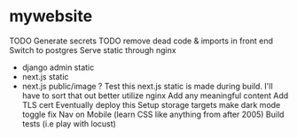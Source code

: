 # mywebsite


TODO Generate secrets
TODO remove dead code & imports in front end
Switch to postgres
Serve static through nginx
  - django admin static
  - next.js static
  - next.js public/image ? Test this
  next.js static is made during build. I'll have to sort that out
  better utilize nginx
Add any meaningful content
Add TLS cert
Eventually deploy this
   Setup storage targets
make dark mode toggle
fix Nav on Mobile (learn CSS like anything from after 2005)
Build tests (i.e play with locust)
